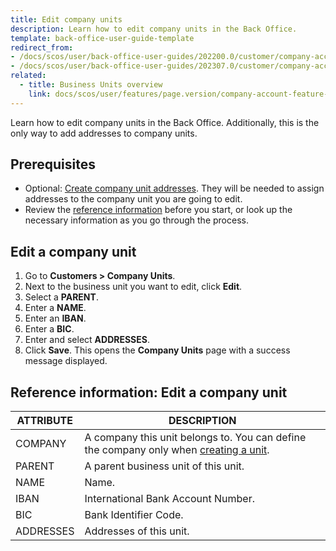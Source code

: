 ```yaml
---
title: Edit company units
description: Learn how to edit company units in the Back Office.
template: back-office-user-guide-template
redirect_from:
- /docs/scos/user/back-office-user-guides/202200.0/customer/company-account/managing-company-units.html
- /docs/scos/user/back-office-user-guides/202307.0/customer/company-account/managing-company-units.html
related:
  - title: Business Units overview
    link: docs/scos/user/features/page.version/company-account-feature-overview/business-units-overview.html
---
```


Learn how to edit company units in the Back Office. Additionally, this is the only way to add  addresses to company units.


## Prerequisites

* Optional: [Create company unit addresses](/docs/pbc/all/customer-relationship-management/{{page.version}}/base-shop/manage-in-the-back-office/company-unit-addresses/create-company-unit-addresses.html). They will be needed to assign addresses to the company unit you are going to edit.
* Review the [reference information](#reference-information-edit-a-company-unit) before you start, or look up the necessary information as you go through the process.


## Edit a company unit

1. Go to **Customers&nbsp;<span aria-label="and then">></span> Company Units**.
2. Next to the business unit you want to edit, click **Edit**.
3. Select a **PARENT**.
4. Enter a **NAME**.
5. Enter an **IBAN**.
6. Enter a **BIC**.
7. Enter and select **ADDRESSES**.
8. Click **Save**.
    This opens the **Company Units** page with a success message displayed.

## Reference information: Edit a company unit

| ATTRIBUTE | DESCRIPTION  |
| --- | --- |
| COMPANY | A company this unit belongs to. You can define the company only when [creating a unit](/docs/pbc/all/customer-relationship-management/{{page.version}}/base-shop/manage-in-the-back-office/company-units/create-company-units.html).   |
| PARENT | A parent business unit of this unit. |
| NAME | Name. |
| IBAN |  International Bank Account Number. |
|BIC| Bank Identifier Code. |
| ADDRESSES | Addresses of this unit. |
